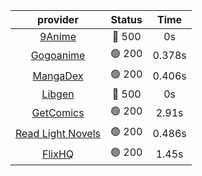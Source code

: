 | **provider** | **Status** | **Time** |
|:--------:|:------:|:----:|
| [9Anime](https://9anime.to) | 🔴 500 | 0s |
|  [Gogoanime](https://gogoanime.gg)  | 🟢 200 | 0.378s |
|  [MangaDex](https://mangadex.org)  | 🟢 200 | 0.406s |
| [Libgen](http://libgen) | 🔴 500 | 0s |
|  [GetComics](https://getcomics.info/)  | 🟢 200 | 2.91s |
|  [Read Light Novels](https://readlightnovels.net)  | 🟢 200 | 0.486s |
|  [FlixHQ](https://flixhq.to)  | 🟢 200 | 1.45s |
